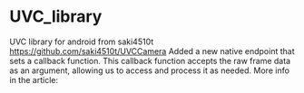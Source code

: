 # UVC_library
UVC library for android from saki4510t https://github.com/saki4510t/UVCCamera
Added a new native endpoint that sets a callback function.
This callback function accepts the raw frame data as an argument, allowing us to access and process it as needed. 
More info in the article: 

![]()
